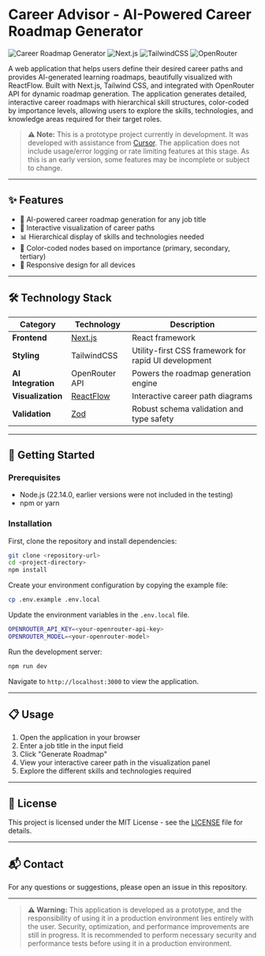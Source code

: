 # Career Advisor - AI-Powered Career Roadmap Generator

![Career Roadmap Generator](https://img.shields.io/badge/Status-Prototype-orange)
![Next.js](https://img.shields.io/badge/Next.js-Framework-blue)
![TailwindCSS](https://img.shields.io/badge/TailwindCSS-Styling-blueviolet)
![OpenRouter](https://img.shields.io/badge/OpenRouter-AI_Integration-brightgreen)

A web application that helps users define their desired career paths and provides AI-generated learning roadmaps, beautifully visualized with ReactFlow. Built with Next.js, Tailwind CSS, and integrated with OpenRouter API for dynamic roadmap generation. The application generates detailed, interactive career roadmaps with hierarchical skill structures, color-coded by importance levels, allowing users to explore the skills, technologies, and knowledge areas required for their target roles.

> **⚠️ Note:** This is a prototype project currently in development. It was developed with assistance from [Cursor](https://cursor.com/). The application does not include usage/error logging or rate limiting features at this stage. As this is an early version, some features may be incomplete or subject to change.

---

## ✨ Features

- 🧠 AI-powered career roadmap generation for any job title
- 🔄 Interactive visualization of career paths
- 📊 Hierarchical display of skills and technologies needed
- 🎨 Color-coded nodes based on importance (primary, secondary, tertiary)
- 📱 Responsive design for all devices

---

## 🛠️ Technology Stack

| Category | Technology | Description |
|----------|------------|-------------|
| **Frontend** | [Next.js](https://nextjs.org/) | React framework |
| **Styling** | TailwindCSS | Utility-first CSS framework for rapid UI development |
| **AI Integration** | OpenRouter API | Powers the roadmap generation engine |
| **Visualization** | [ReactFlow](https://reactflow.dev/) | Interactive career path diagrams |
| **Validation** | [Zod](https://zod.dev/) | Robust schema validation and type safety |

---

## 🚦 Getting Started

### Prerequisites
- Node.js (22.14.0, earlier versions were not included in the testing)
- npm or yarn

### Installation

First, clone the repository and install dependencies:

```bash
git clone <repository-url>
cd <project-directory>
npm install
```

Create your environment configuration by copying the example file:

```bash
cp .env.example .env.local
```

Update the environment variables in the `.env.local` file.

```bash
OPENROUTER_API_KEY=<your-openrouter-api-key>
OPENROUTER_MODEL=<your-openrouter-model>
```

Run the development server:

```bash
npm run dev
```

Navigate to `http://localhost:3000` to view the application.

---

## 📋 Usage

1. Open the application in your browser
2. Enter a job title in the input field
3. Click "Generate Roadmap"
4. View your interactive career path in the visualization panel
5. Explore the different skills and technologies required

---

## 📄 License

This project is licensed under the MIT License - see the [LICENSE](LICENSE) file for details.

---

## 📬 Contact

For any questions or suggestions, please open an issue in this repository.

---

> **⚠️ Warning:** This application is developed as a prototype, and the responsibility of using it in a production environment lies entirely with the user. Security, optimization, and performance improvements are still in progress. It is recommended to perform necessary security and performance tests before using it in a production environment.